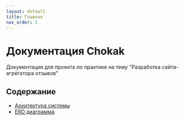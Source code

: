 ```yaml
---
layout: default
title: Главная
nav_order: 1
---
```


# Документация Chokak

Документация для проекта по практике на тему "Разработка сайта-агрегатора отзывов"

## Содержание

- [Архитектура системы](analytics/system_architecture.md)
- [ERD диаграмма](analytics/erd_diagram.md)